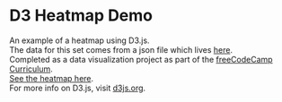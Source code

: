 # D3 Heatmap Demo

An example of a heatmap using D3.js. </br>
The data for this set comes from a json file which lives [here](https://raw.githubusercontent.com/freeCodeCamp/ProjectReferenceData/master/global-temperature.json).</br>
Completed as a data visualization project as part of the [freeCodeCamp Curriculum](https://learn.freecodecamp.org/).</br>
[See the heatmap here](https://willjw3.github.io/d3-Heatmap-Demo/).</br>
For more info on D3.js, visit [d3js.org](https://d3js.org/).
